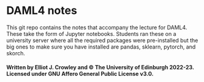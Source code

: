 # DAML4 notes

This git repo contains the notes that accompany the lecture for DAML4. These take the form of Jupyter notebooks. Students ran these on a university server where all the required packages were pre-installed but the big ones to make sure you have installed are pandas, sklearn, pytorch, and skorch.

#### Written by Elliot J. Crowley and &copy; The University of Edinburgh 2022-23. Licensed under GNU Affero General Public License v3.0.

